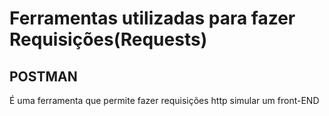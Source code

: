 # Ferramentas utilizadas para fazer Requisições(Requests)

## POSTMAN

É uma ferramenta que permite fazer requisições http simular um front-END
